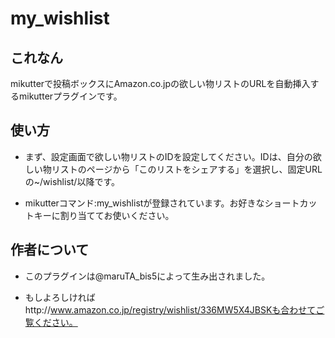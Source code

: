 my_wishlist
===========


これなん
--------

mikutterで投稿ボックスにAmazon.co.jpの欲しい物リストのURLを自動挿入するmikutterプラグインです。


使い方
------

- まず、設定画面で欲しい物リストのIDを設定してください。IDは、自分の欲しい物リストのページから「このリストをシェアする」を選択し、固定URLの~/wishlist/以降です。

- mikutterコマンド:my_wishlistが登録されています。お好きなショートカットキーに割り当ててお使いください。


作者について
------------

- このプラグインは@maruTA_bis5によって生み出されました。

- もしよろしければhttp://www.amazon.co.jp/registry/wishlist/336MW5X4JBSKも合わせてご覧ください。
